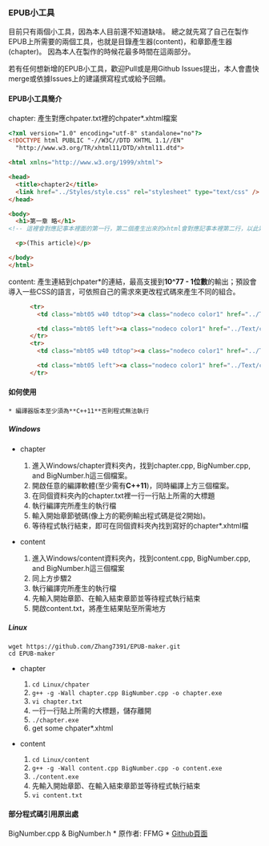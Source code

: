 ### **EPUB小工具**

目前只有兩個小工具，因為本人目前還不知道缺啥。
總之就先寫了自己在製作EPUB上所需要的兩個工具，也就是目錄產生器(content)，和章節產生器(chapter)。
因為本人在製作的時候花最多時間在這兩部分。

若有任何想新增的EPUB小工具，歡迎Pull或是用Github Issues提出，本人會盡快merge或依據Issues上的建議撰寫程式或給予回饋。

#### **EPUB小工具簡介**

chapter: 產生對應chpater.txt裡的chpater*.xhtml檔案
```html
<?xml version="1.0" encoding="utf-8" standalone="no"?>
<!DOCTYPE html PUBLIC "-//W3C//DTD XHTML 1.1//EN"
  "http://www.w3.org/TR/xhtml11/DTD/xhtml11.dtd">

<html xmlns="http://www.w3.org/1999/xhtml">

<head>
  <title>chapter2</title>
  <link href="../Styles/style.css" rel="stylesheet" type="text/css" />
</head>

<body>
  <h1>第一章 略</h1>	
<!-- 這裡會對應記事本裡面的第一行，第二個產生出來的xhtml會對應記事本裡第二行，以此類推...... -->

  <p>(This article)</p>

</body>
</html>
```

content: 產生連結到chpater*的連結，最高支援到**10^77 - 1位數**的輸出；預設會導入一些CSS的語言，可依照自己的需求來更改程式碼來產生不同的組合。
```html
      <tr>
        <td class="mbt05 w40 tdtop"><a class="nodeco color1" href="../Text/chapter1000000.xhtml">第一百萬章</a></td>

        <td class="mbt05 left"><a class="nodeco color1" href="../Text/chapter1000000.xhtml">(章節標題)</a></td>
      </tr>
      <tr>
        <td class="mbt05 w40 tdtop"><a class="nodeco color1" href="../Text/chapter1000001.xhtml">第一百萬零一章</a></td>

        <td class="mbt05 left"><a class="nodeco color1" href="../Text/chapter1000001.xhtml">(章節標題)</a></td>
      </tr>
```

#### **如何使用**
	* 編譯器版本至少須為**C++11**否則程式無法執行

##### **Windows**

* chapter
	1. 進入Windows/chapter資料夾內，找到chapter.cpp, BigNumber.cpp, and BigNumber.h這三個檔案。
	2. 開啟任意的編譯軟體(至少需有**C++11**)，同時編譯上方三個檔案。
	3. 在同個資料夾內的chapter.txt裡一行一行貼上所需的大標題
	4. 執行編譯完所產生的執行檔
	5. 輸入開始章節號碼(像上方的範例輸出程式碼是從2開始)。
	6. 等待程式執行結束，即可在同個資料夾內找到寫好的chapter*.xhtml檔

* content
	1. 進入Windows/content資料夾內，找到content.cpp, BigNumber.cpp, and BigNumber.h這三個檔案
	2. 同上方步驟2
	3. 執行編譯完所產生的執行檔
	4. 先輸入開始章節、在輸入結束章節並等待程式執行結束
	5. 開啟content.txt，將產生結果貼至所需地方

##### **Linux**
```
wget https://github.com/Zhang7391/EPUB-maker.git
cd EPUB-maker
```
* chapter
	1. `cd Linux/chpater`
	2. `g++ -g -Wall chapter.cpp BigNumber.cpp -o chapter.exe`
	3. `vi chapter.txt`
	4. 一行一行貼上所需的大標題，儲存離開
	5. `./chapter.exe`
	6. get some chpater*.xhtml

* content
	1. `cd Linux/content`
	2. `g++ -g -Wall content.cpp BigNumber.cpp -o content.exe`
	3. `./content.exe`
	4. 先輸入開始章節、在輸入結束章節並等待程式執行結束
	5. `vi content.txt`

#### **部分程式碼引用原出處**

BigNumber.cpp & BigNumber.h
	* 原作者: FFMG
	* [Github頁面](https://github.com/FFMG/myoddweb.bignumber.cpp)
